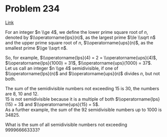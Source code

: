 # Problem 234

[Link](https://projecteuler.net/problem=234)

For an integer $n \\ge 4$, we define the lower prime square root of $n$, denoted by $\\operatorname{lps}(n)$, as the largest prime $\\le \\sqrt n$ and the upper prime square root of $n$, $\\operatorname{ups}(n)$, as the smallest prime $\\ge \\sqrt n$.

So, for example, $\\operatorname{lps}(4) = 2 = \\operatorname{ups}(4)$, $\\operatorname{lps}(1000) = 31$, $\\operatorname{ups}(1000) = 37$.  
Let us call an integer $n \\ge 4$ semidivisible, if one of $\\operatorname{lps}(n)$ and $\\operatorname{ups}(n)$ divides $n$, but not both.

The sum of the semidivisible numbers not exceeding $15$ is $30$, the numbers are $8$, $10$ and $12$.  
$15$ is not semidivisible because it is a multiple of both $\\operatorname{lps}(15) = 3$ and $\\operatorname{ups}(15) = 5$.  
As a further example, the sum of the $92$ semidivisible numbers up to $1000$ is $34825$.

What is the sum of all semidivisible numbers not exceeding $999966663333$?
